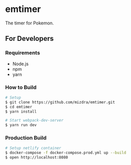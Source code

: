 # emtimer
The timer for Pokemon.

## For Developers

### Requirements
- Node.js
- npm
- yarn

### How to Build
```bash
# Setup
$ git clone https://github.com/mizdra/emtimer.git
$ cd emtimer
$ yarn install

# Start webpack-dev-server
$ yarn run dev
```

### Production Build
```bash
# Setup netlify container
$ docker-compose -f docker-compose.prod.yml up --build
$ open http://localhost:8080
```
